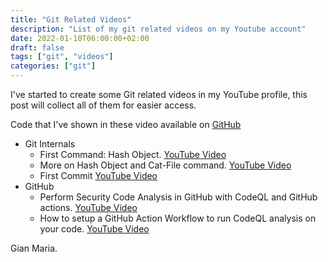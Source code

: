 ```yaml
---
title: "Git Related Videos"
description: "List of my git related videos on my Youtube account"
date: 2022-01-10T06:00:00+02:00
draft: false
tags: ["git", "videos"]
categories: ["git"]
---
```


I've started to create some Git related videos in my YouTube profile, this post will collect all of them for easier access.

Code that I've shown in these video available on [GitHub](https://github.com/alkampfergit/GitCoursePublic)

- Git Internals
  - First Command: Hash Object. [YouTube Video](https://youtu.be/EVOTXpK95nk) 
  - More on Hash Object and Cat-File command. [YouTube Video](https://youtu.be/5HkJwp5taO8)
  - First Commit [YouTube Video](https://youtu.be/oovI2CJnxdE)
- GitHub 
  - Perform Security Code Analysis in GitHub with CodeQL and GitHub actions. [YouTube Video](https://youtu.be/NjQ9covhknY)
  - How to setup a GitHub Action Workflow to run CodeQL analysis on your code. [YouTube Video](https://youtu.be/9xWW0BwopDk)

Gian Maria.
